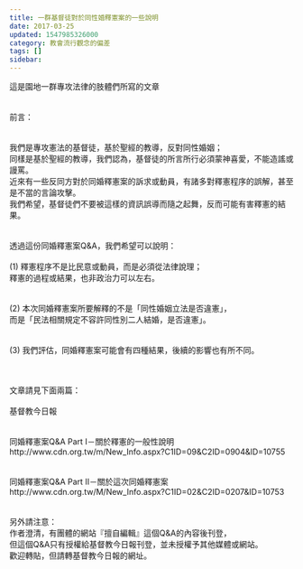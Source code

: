 ```yaml
---
title: 一群基督徒對於同性婚釋憲案的一些說明
date: 2017-03-25
updated: 1547985326000
category: 教會流行觀念的偏差
tags: []
sidebar: 
---
```


<p>這是園地一群專攻法律的肢體們所寫的文章<br/><br/><br/><!--more-->前言：<br/><br/><br/>我們是專攻憲法的基督徒，基於聖經的教導，反對同性婚姻；<br/>同樣是基於聖經的教導，我們認為，基督徒的所言所行必須蒙神喜愛，不能造謠或謾罵。<br/>近來有一些反同方對於同婚釋憲案的訴求或動員，有諸多對釋憲程序的誤解，甚至是不當的言論攻擊。<br/>我們希望，基督徒們不要被這樣的資訊誤導而隨之起舞，反而可能有害釋憲的結果。<br/><br/><br/>透過這份同婚釋憲案Q&amp;A，我們希望可以說明：<br/><br/>(1)   釋憲程序不是比民意或動員，而是必須從法律說理；<br/>釋憲的過程或結果，也非政治力可以左右。<br/><br/><br/>(2)   本次同婚釋憲案所要解釋的不是「同性婚姻立法是否違憲」，<br/>而是「民法相關規定不容許同性別二人結婚，是否違憲」。<br/><br/><br/>(3) 我們評估，同婚釋憲案可能會有四種結果，後續的影響也有所不同。<br/><br/><br/><br/>文章請見下面兩篇：<br/><br/>基督教今日報<br/><br/><br/>同婚釋憲案Q&amp;A Part I－關於釋憲的一般性說明<br/>http://www.cdn.org.tw/m/New_Info.aspx?C1ID=09&amp;C2ID=0904&amp;ID=10755<br/><br/><br/>同婚釋憲案Q&amp;A Part II－關於這次同婚釋憲案<br/>http://www.cdn.org.tw/M/New_Info.aspx?C1ID=02&amp;C2ID=0207&amp;ID=10753<br/><br/><br/>另外請注意：<br/>作者澄清，有團體的網站『擅自編輯』這個Q&amp;A的內容後刊登，<br/>但這個Q&amp;A只有授權給基督教今日報刊登，並未授權予其他媒體或網站。<br/>歡迎轉貼，但請轉基督教今日報的網址。<br/><br/><br/><br/><br/><br/>
</p>